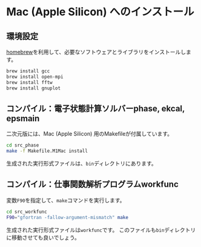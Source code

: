 # Mac (Apple Silicon) へのインストール

## 環境設定

[homebrew](https://brew.sh)を利用して、必要なソフトウェアとライブラリをインストールします。

```sh
brew install gcc
brew install open-mpi
brew install fftw
brew install gnuplot
```

## コンパイル：電子状態計算ソルバーphase, ekcal, epsmain

二次元版には、Mac (Apple Silicon) 用のMakefileが付属しています。

```sh
cd src_phase
make -f Makefile.M1Mac install
```

生成された実行形式ファイルは、`bin`ディレクトリにあります。

## コンパイル：仕事関数解析プログラムworkfunc

変数`F90`を指定して、`make`コマンドを実行します。

```sh
cd src_workfunc
F90="gfortran -fallow-argument-mismatch" make
```

生成された実行形式ファイルは`workfunc`です。
このファイルも`bin`ディレクトリに移動させても良いでしょう。
